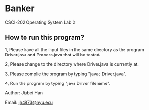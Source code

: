 # Banker
CSCI-202 Operating System Lab 3

## How to run this program?

1, Please have all the input files in the same directory as the program Driver.java and Process.java that will be tested.

2, Please change to the directory where Driver.java is currently at.

3, Please complie the program by typing "javac Driver.java".

4, Run the program by typing "java Driver filename".

Author: Jiabei Han

Email: jh4873@nyu.edu
